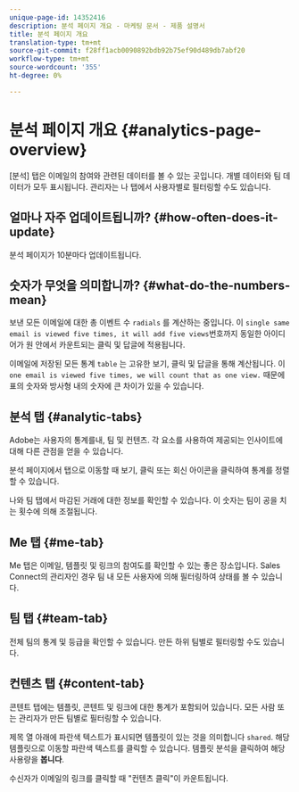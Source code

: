 ```yaml
---
unique-page-id: 14352416
description: 분석 페이지 개요 - 마케팅 문서 - 제품 설명서
title: 분석 페이지 개요
translation-type: tm+mt
source-git-commit: f28ff1acb0090892bdb92b75ef90d489db7abf20
workflow-type: tm+mt
source-wordcount: '355'
ht-degree: 0%

---
```



# 분석 페이지 개요 {#analytics-page-overview}

[분석] 탭은 이메일의 참여와 관련된 데이터를 볼 수 있는 곳입니다. 개별 데이터와 팀 데이터가 모두 표시됩니다. 관리자는 나 탭에서 사용자별로 필터링할 수도 있습니다.

## 얼마나 자주 업데이트됩니까? {#how-often-does-it-update}

분석 페이지가 10분마다 업데이트됩니다.

## 숫자가 무엇을 의미합니까? {#what-do-the-numbers-mean}

보낸 모든 이메일에 대한 총 이벤트 수 `radials` 를 계산하는 중입니다. 이 `single same email is viewed five times, it will add five views`번호까지 동일한 아이디어가 원 안에서 카운트되는 클릭 및 답글에 적용됩니다.

이메일에 저장된 모든 통계 `table` 는 고유한 보기, 클릭 및 답글을 통해 계산됩니다. 이 `one email is viewed five times, we will count that as one view.` 때문에 표의 숫자와 방사형 내의 숫자에 큰 차이가 있을 수 있습니다.

## 분석 탭 {#analytic-tabs}

Adobe는 사용자의 통계를내, 팀 및 컨텐츠. 각 요소를 사용하여 제공되는 인사이트에 대해 다른 관점을 얻을 수 있습니다.

분석 페이지에서 탭으로 이동할 때 보기, 클릭 또는 회신 아이콘을 클릭하여 통계를 정렬할 수 있습니다.

나와 팀 탭에서 마감된 거래에 대한 정보를 확인할 수 있습니다. 이 숫자는 팀이 공을 치는 횟수에 의해 조절됩니다.

## Me 탭 {#me-tab}

Me 탭은 이메일, 템플릿 및 링크의 참여도를 확인할 수 있는 좋은 장소입니다. Sales Connect의 관리자인 경우 팀 내 모든 사용자에 의해 필터링하여 상태를 볼 수 있습니다.

## 팀 탭 {#team-tab}

전체 팀의 통계 및 등급을 확인할 수 있습니다. 만든 하위 팀별로 필터링할 수도 있습니다.

## 컨텐츠 탭 {#content-tab}

콘텐트 탭에는 템플릿, 콘텐트 및 링크에 대한 통계가 포함되어 있습니다. 모든 사람 또는 관리자가 만든 팀별로 필터링할 수 있습니다.

제목 열 아래에 파란색 텍스트가 표시되면 템플릿이 있는 것을 의미합니다 `shared`. 해당 템플릿으로 이동할 파란색 텍스트를 클릭할 수 있습니다. 템플릿 분석을 클릭하여 해당 사용량을 **봅니다**.

수신자가 이메일의 링크를 클릭할 때 &quot;컨텐츠 클릭&quot;이 카운트됩니다.
